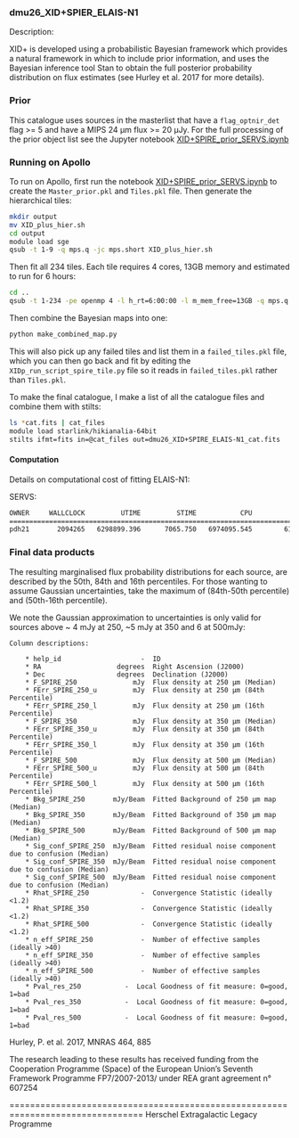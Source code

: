 ### dmu26_XID+SPIER_ELAIS-N1
Description:

  XID+ is developed using a probabilistic Bayesian framework which provides
  a natural framework in which to include prior information, and uses the
  Bayesian inference tool Stan to obtain the full posterior probability
  distribution on flux estimates (see Hurley et al. 2017 for more details).

### Prior
  This catalogue uses sources in the masterlist that have a `flag_optnir_det` flag >= 5 and have a
   MIPS 24 $\mathrm{\mu m}$ flux >= 20 $\mathrm{\mu Jy}$. For the full processing of the
   prior object list see the Jupyter notebook [XID+SPIRE_prior_SERVS.ipynb](./XID+SPIRE_prior_SERVS.ipynb) 
   

### Running on Apollo
To run on Apollo, first run the notebook [XID+SPIRE_prior_SERVS.ipynb](./XID+SPIRE_prior_SERVS.ipynb) to create the `Master_prior.pkl` and `Tiles.pkl` file. Then generate the
 hierarchical tiles:
```bash
mkdir output
mv XID_plus_hier.sh
cd output
module load sge
qsub -t 1-9 -q mps.q -jc mps.short XID_plus_hier.sh
```
Then fit all 234 tiles. Each tile requires 4 cores, 13GB memory and estimated to run for 6 hours:
```bash
cd ..
qsub -t 1-234 -pe openmp 4 -l h_rt=6:00:00 -l m_mem_free=13GB -q mps.q XID_plus_tile.sh
```
Then combine the Bayesian maps into one:
 ```bash
 python make_combined_map.py
 ```
 This will also pick up any failed tiles and list them in a `failed_tiles.pkl` 
file, which you can then go back and fit by editing the `XIDp_run_script_spire_tile.py` file so it reads in
 `failed_tiles.pkl` rather than `Tiles.pkl`.
  
 To make the final catalogue, I make a list of all the catalogue files and combine them with stilts:
 ```bash
 ls *cat.fits | cat_files
module load starlink/hikianalia-64bit
stilts ifmt=fits in=@cat_files out=dmu26_XID+SPIRE_ELAIS-N1_cat.fits
```
 
#### Computation 
 Details on computational cost of fitting ELAIS-N1:
 
 SERVS:
 ```bash
OWNER     WALLCLOCK         UTIME         STIME           CPU             MEMORY                 IO                IOW
======================================================================================================================
pdh21       2094265   6298899.396      7065.750   6974095.545        6168479.561            106.038              0.000
``` 
 
### Final data products

  The resulting marginalised flux probability distributions for each source, are
  described by the 50th, 84th and 16th percentiles. For those wanting to assume
  Gaussian uncertainties, take the maximum of (84th-50th percentile) and
  (50th-16th percentile).


  We note the Gaussian approximation to uncertainties is only valid for sources
  above ~ 4 mJy at 250, ~5 mJy at 350 and 6 at 500mJy:

    
    Column descriptions:

        * help_id                    -  ID
        * RA                   degrees  Right Ascension (J2000)
        * Dec                  degrees  Declination (J2000)
        * F_SPIRE_250              mJy  Flux density at 250 µm (Median)
        * FErr_SPIRE_250_u         mJy  Flux density at 250 µm (84th Percentile)
        * FErr_SPIRE_250_l         mJy  Flux density at 250 µm (16th Percentile)
        * F_SPIRE_350              mJy  Flux density at 350 µm (Median)
        * FErr_SPIRE_350_u         mJy  Flux density at 350 µm (84th Percentile)
        * FErr_SPIRE_350_l         mJy  Flux density at 350 µm (16th Percentile)
        * F_SPIRE_500              mJy  Flux density at 500 µm (Median)
        * FErr_SPIRE_500_u         mJy  Flux density at 500 µm (84th Percentile)
        * FErr_SPIRE_500_l         mJy  Flux density at 500 µm (16th Percentile)
        * Bkg_SPIRE_250       mJy/Beam  Fitted Background of 250 µm map (Median)
        * Bkg_SPIRE_350       mJy/Beam  Fitted Background of 350 µm map (Median)
        * Bkg_SPIRE_500       mJy/Beam  Fitted Background of 500 µm map (Median)
        * Sig_conf_SPIRE_250  mJy/Beam  Fitted residual noise component due to confusion (Median)
        * Sig_conf_SPIRE_350  mJy/Beam  Fitted residual noise component due to confusion (Median)
        * Sig_conf_SPIRE_500  mJy/Beam  Fitted residual noise component due to confusion (Median)
        * Rhat_SPIRE_250             -  Convergence Statistic (ideally <1.2)
        * Rhat_SPIRE_350             -  Convergence Statistic (ideally <1.2)
        * Rhat_SPIRE_500             -  Convergence Statistic (ideally <1.2)
        * n_eff_SPIRE_250            -  Number of effective samples (ideally >40)
        * n_eff_SPIRE_350            -  Number of effective samples (ideally >40)
        * n_eff_SPIRE_500            -  Number of effective samples (ideally >40)
        * Pval_res_250		     -	Local Goodness of fit measure: 0=good, 1=bad
        * Pval_res_350		     -	Local Goodness of fit measure: 0=good, 1=bad
        * Pval_res_500		     -	Local Goodness of fit measure: 0=good, 1=bad


Hurley, P.  et al. 2017, MNRAS 464, 885

The research leading to these results has received funding from the Cooperation
Programme (Space) of the European Union’s Seventh Framework Programme
FP7/2007-2013/ under REA grant agreement n° 607254

================================================================================
Herschel Extragalactic Legacy Programme